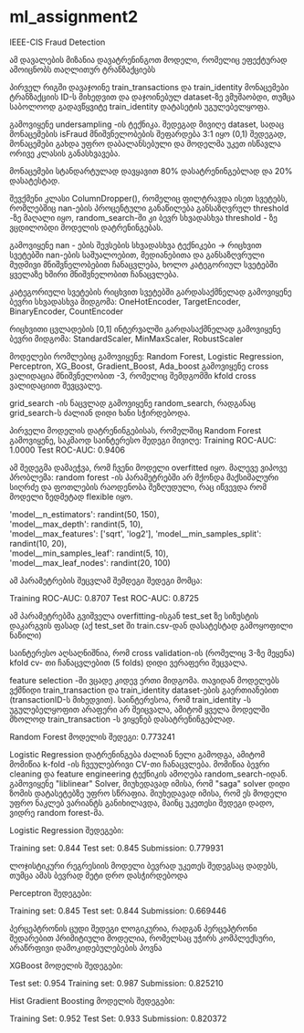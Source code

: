 # ml_assignment2

IEEE-CIS Fraud Detection

ამ დავალების მიზანია დავატრენინგოთ მოდელი, რომელიც ეფექტურად ამოიცნობს თაღლითურ ტრანზაქციებს

პირველ რიგში დავაჯოინე train_transactions და train_identity მონაცემები ტრანზაქციის ID-ს მიხედვით და დაჯოინებულ dataset-ზე ვმუშაობდი, თუმცა საბოლოოდ გადავწყვიტე train_identity დატასეტის უგულებელყოფა. 

გამოვიყენე undersampling -ის ტექნიკა. შედეგად მივიღე dataset, სადაც მონაცემების isFraud მნიშვნელობების შეფარდება 3:1 იყო (0,1)
შედეგად, მონაცემები გახდა უფრო დაბალანსებული და მოდელმა უკეთ ისწავლა ორივე კლასის განასხვავება.

მონაცემები სტანდარტულად დავყავით 80% დასატრენინგებლად და 20% დასატესტად. 

შევქმენი კლასი ColumnDropper(), რომელიც ფილტრავდა ისეთ სვეტებს, რომლებშიც nan-ების პროცენტული განაწილება განსაზღვრულ threshold -ზე მაღალი იყო, random_search-ში კი ბევრ სხვადასხვა threshold - ზე ვცდილობდი მოდელის დატრენინგებას. 

გამოვიყენე nan - ების შევსების სხვადასხვა ტექნიკები -> რიცხვით სვეტებში nan-ების საშუალოებით, მედიანებითა და განსაზღვრული მუდმივი მნიშვნელობებით ჩანაცვლება, ხოლო კატეგორიულ სვეტებში ყველაზე ხშირი მნიშვნელობით ჩანაცვლება. 

კატეგორიული სვეტების რიცხვით სვეტებში გარდასაქმნელად გამოვიყენე ბევრი სხვადასხვა მიდგომა: 
OneHotEncoder, TargetEncoder, BinaryEncoder, CountEncoder 

რიცხვითი ცვლადების [0,1] ინტერვალში გარდასაქმნელად გამოვიყენე ბევრი მიდგომა:
StandardScaler, MinMaxScaler, RobustScaler

მოდელები რომლებიც გამოვიყენე: Random Forest, Logistic Regression, Perceptron, XG_Boost, Gradient_Boost, Ada_boost
გამოვიყენე cross ვალიდაცია მნიშვნელობით -3, რომელიც შემდგომში kfold cross ვალიდაციით შევცვალე. 

grid_search -ის ნაცვლად გამოვიყენე random_search, რადგანაც grid_search-ს ძალიან დიდი ხანი სჭირდებოდა. 

პირველი მოდელის დატრენინგებისას, რომელშიც Random Forest გამოვიყენე, საკმაოდ საინტერესო შედეგი მივიღე:
Training ROC-AUC: 1.0000
Test ROC-AUC:     0.9406

ამ შედეგმა დამაეჭვა, რომ ჩვენი მოდელი overfitted იყო. მალევე ვიპოვე პრობლემა: random forest -ის პარამეტრებში არ მქონდა მაქსიმალური სიღრძე და ფოთლების რაოდენობა შეზღუდული, რაც იწვევდა რომ მოდელი ზედმეტად flexible იყო. 

'model__n_estimators': randint(50, 150),  
'model__max_depth': randint(5, 10),        
'model__max_features': ['sqrt', 'log2'],
'model__min_samples_split': randint(10, 20),  
'model__min_samples_leaf': randint(5, 10),  
'model__max_leaf_nodes': randint(20, 100)   

ამ პარამეტრების შეცვლამ შემდეგი შედეგი მომცა:

Training ROC-AUC: 0.8707
Test ROC-AUC:     0.8725

ამ პარამეტრებმა გვიშველა overfitting-ისგან test_set ზე სიზუსტის დაკარგვის ფასად (აქ test_set ში train.csv-დან დასატესტად გამოყოფილი ნაწილი)

საინტერესო აღსაღნიშნია, რომ cross validation-ის (რომელიც 3-ზე მეყენა) kfold cv- თი ჩანაცვლებით (5 folds) დიდი ვერაფერი შეცვალა. 

feature selection -ში ვცადე კიდევ ერთი მიდგომა. თავიდან მოდელებს ვქმნიდი train_transaction და train_identity dataset-ების გაერთიანებით (transactionID-ს მიხედვით). საინტერესოა, რომ train_identity -ს უგულებელყოფით არაფერი არ შეიცვალა, ამიტომ ყველა მოდელში მხოლოდ train_transaction -ს ვიყენებ დასატრენინგებლად.  

Random Forest მოდელის შედეგი: 0.773241


Logistic Regression დატრენინგება ძალიან ნელი გამოდგა, ამიტომ მომიწია k-fold -ის ჩვეულებრივი CV-თი ჩანაცვლება. მომიწია ბევრი cleaning და feature engineering ტექნიკის ამოღება random_search-იდან. გამოვიყენე "liblinear" Solver, მიუხედავად იმისა, რომ "saga" solver დიდი ზომის დატასეტებზე უფრო სწრაფია.  მიუხედავად იმისა, რომ ეს მოდელი უფრო ნაკლებ ვარიანტს განიხილავდა, მაინც  უკეთესი შედეგი დადო, ვიდრე random forest-მა.

Logistic Regression შედეგები:

Training set: 0.844
Test set: 0.845 
Submission: 0.779931

ლოჯისტიკური რეგრესიის მოდელი ბევრად უკეთეს შედეგსაც დადებს, თუმცა ამას ბევრად მეტი დრო დასჭირდებოდა


Perceptron შედეგები:

Training set: 0.845
Test set: 0.844 
Submission: 0.669446

პერცეპტრონის ცუდი შედეგი ლოგიკურია, რადგან პერცეპტრონი შედარებით პრიმიტიული მოდელია, რომელსაც უჭირს კომპლექსური, არაწრფივი დამოკიდებულებების პოვნა


XGBoost მოდელის შედეგები:

Test set: 0.954
Training set: 0.987
Submission: 0.825210

Hist Gradient Boosting მოდელის შედეგები:

Training Set: 0.952
Test Set:     0.933
Submission: 0.820372

